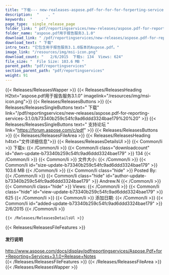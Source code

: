 ```yaml
---
title: "下载--- new-realeases-aspose.pdf-for-for-for-forperting-services-3.1.0。" 
description:  "    . " 
keywords:  "    . " 
page_type:  single_release_page
folder_link: " pdf/reportingservices/new-releases/aspose.pdf-for-reporting-services-3.1.0/"
folder_name: "aspose.pdf用于报告服务3.1.0"
download_link: " /pdf/reportingservices/new-releases/aspose.pdf-for-reporting-services-3.1.0/b73340b259c54fc9ad6ddd3324bae179"
download_text: " 下载"
intro_text: "它包含用于报告服务3.1.0版本的Aspose.pdf。"
image_link: "/resources/img/msi-icon.png"
download_count: "   2/6/2015  下载s: 134  Views: 624"
file_size: "  File Size: 103.6 MB "
parent_path: "pdf/reportingservices"
section_parent_path: "pdf/reportingservices"
weight: 91
---
```


{{< Releases/ReleasesWapper >}}
  {{< Releases/ReleasesHeading H2txt="aspose.pdf用于报告服务3.1.0" imagelink="/resources/img/msi-icon.png">}}
  {{< Releases/ReleasesButtons >}}
    {{< Releases/ReleasesSingleButtons text=" 下载" link="/pdf/reportingservices/new-releases/aspose.pdf-for-reporting-services-3.1.0/b73340b259c54fc9ad6ddd3324bae179%20%20" >}}
    {{< Releases/ReleasesSingleButtons text=" 支持论坛 " link="https://forum.aspose.com/c/pdf" >}}
  {{< Releases/ReleasesButtons >}}
  {{< Releases/ReleasesFileArea >}}
    {{< Releases/ReleasesHeading h4txt="文件详细信息">}}
    {{< Releases/ReleasesDetailsUl >}}
            {{< Common/li  >}} 下载s: {{< /Common/li >}} 
      {{< Common/li class="downloadcount" id="dwn-update-b73340b259c54fc9ad6ddd3324bae179" >}} 134 {{< /Common/li >}} 
      {{< Common/li  >}} 文件大小: {{< /Common/li >}} 
      {{< Common/li id="size-update-b73340b259c54fc9ad6ddd3324bae179" >}} 103.6 MB {{< /Common/li >}} 
      {{< Common/li  class="hide" >}} Posted By: {{< /Common/li >}} 
      {{< Common/li class="hide" id="author-update-b73340b259c54fc9ad6ddd3324bae179" >}} Andrew.N {{< /Common/li >}} 
      {{< Common/li class="hide"  >}} Views: {{< /Common/li >}} 
      {{< Common/li class="hide" id="view-update-b73340b259c54fc9ad6ddd3324bae179" >}} 625 {{< /Common/li >}} 
      {{< Common/li  >}} 添加日期: {{< /Common/li >}} 
      {{< Common/li id="added-update-b73340b259c54fc9ad6ddd3324bae179" >}} 2/6/2015 {{< /Common/li >}} 

    {{< /Releases/ReleasesDetailsUl >}}

  {{< Releases/ReleasesFileFeatures >}}
      <h4>发行说明</h4><div><a href="http://www.aspose.com/docs/display/pdfreportingservices/Aspose.Pdf+for+Reporting+Services+3.1.0+Release+Notes">http://www.aspose.com/docs/display/pdfreportingservices/Aspose.Pdf+for+Reporting+Services+3.1.0+Release+Notes</a></div>
  {{< /Releases/ReleasesFileFeatures >}}
 {{< /Releases/ReleasesFileArea >}}
{{< /Releases/ReleasesWapper >}}


